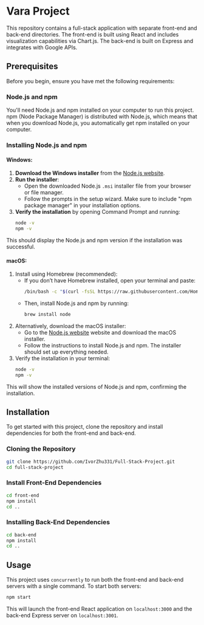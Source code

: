 # Vara Project

This repository contains a full-stack application with separate front-end and back-end directories. The front-end is built using React and includes visualization capabilities via Chart.js. The back-end is built on Express and integrates with Google APIs.

## Prerequisites

Before you begin, ensure you have met the following requirements:

### Node.js and npm

You'll need Node.js and npm installed on your computer to run this project. npm (Node Package Manager) is distributed with Node.js, which means that when you download Node.js, you automatically get npm installed on your computer.

### Installing Node.js and npm

#### Windows:

1. **Download the Windows installer** from the [Node.js website](https://nodejs.org/).
2. **Run the installer**:
   - Open the downloaded Node.js `.msi` installer file from your browser or file manager.
   - Follow the prompts in the setup wizard. Make sure to include "npm package manager" in your installation options.
3. **Verify the installation** by opening Command Prompt and running:
   ```bash
   node -v
   npm -v
   ```
This should display the Node.js and npm version if the installation was successful.

#### macOS:

1. Install using Homebrew (recommended):
   - If you don’t have Homebrew installed, open your terminal and paste:
     ```bash
     /bin/bash -c "$(curl -fsSL https://raw.githubusercontent.com/Homebrew/install/HEAD/install.sh)"
     ```
   - Then, install Node.js and npm by running:
     ```bash
     brew install node
     ```
2. Alternatively, download the macOS installer:
   - Go to the [Node.js website](https://nodejs.org/) website and download the macOS installer.
   - Follow the instructions to install Node.js and npm. The installer should set up everything needed.
3. Verify the installation in your terminal:
   ```bash
   node -v
   npm -v
   ```
This will show the installed versions of Node.js and npm, confirming the installation.

## Installation

To get started with this project, clone the repository and install dependencies for both the front-end and back-end.

### Cloning the Repository

```bash
git clone https://github.com/IvorZhu331/Full-Stack-Project.git
cd full-stack-project
```

### Install Front-End Dependencies

```bash
cd front-end
npm install
cd ..
```

### Installing Back-End Dependencies

```bash
cd back-end
npm install
cd ..
```

## Usage

This project uses `concurrently` to run both the front-end and back-end servers with a single command. To start both servers:

```bash
npm start
```

This will launch the front-end React application on `localhost:3000` and the back-end Express server on `localhost:3001`.
